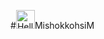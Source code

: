 #<img src="file:///Users/mihail.iraklievich/Downloads/smile.webp" alt="Hello Coders" width="30"/>MishokkohsiM
